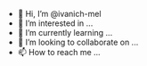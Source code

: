 - 👋 Hi, I’m @ivanich-mel
- 👀 I’m interested in ...
- 🌱 I’m currently learning ...
- 💞️ I’m looking to collaborate on ...
- 📫 How to reach me ...

<!---
ivanich-mel/ivanich-mel is a ✨ special ✨ repository because its `README.md` (this file) appears on your GitHub profile.
You can click the Preview link to take a look at your changes.
--->

